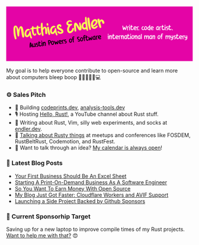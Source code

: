 ![Rad header](drawing.svg)

My goal is to help everyone contribute to open-source and learn more about
computers bleep boop 🤖👾👨🏻‍⚙️💻

### ⚙️ Sales Pitch

* 🌊 Building [codeprints.dev](https://codeprints.dev/), [analysis-tools.dev](https://analysis-tools.dev/)
* 🎙 Hosting [Hello, Rust!](https://hello-rust.show/), a YouTube channel about
  Rust stuff.
* 🧦 Writing about Rust, Vim, silly web experiments, and socks at [endler.dev](https://endler.dev/).
* 🐠 [Talking about Rusty things](https://endler.dev/talks/) at meetups and conferences like FOSDEM, RustBeltRust, Codemotion, and RustFest.
* 📆 Want to talk through an idea? [My calendar is always open](https://booktime.xyz/p/matthias)!

### 📝 Latest Blog Posts

<!-- BLOG-POST-LIST:START -->
- [Your First Business Should Be An Excel Sheet](https://endler.dev/2021/first-business/)
- [Starting A Print-On-Demand Business As A Software Engineer](https://endler.dev/2021/codeprints/)
- [So You Want To Earn Money With Open Source](https://endler.dev/2021/oss-money/)
- [My Blog Just Got Faster: Cloudflare Workers and AVIF Support](https://endler.dev/2020/perf/)
- [Launching a Side Project Backed by Github Sponsors](https://endler.dev/2020/sponsors/)
<!-- BLOG-POST-LIST:END -->

### 🎯 Current Sponsorhip Target

Saving up for a new laptop to improve compile times of my Rust projects. [Want to help me with that?](https://github.com/sponsors/mre/) 😍 
